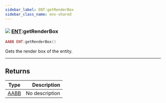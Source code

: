 ```yaml
---
sidebar_label: ENT:getRenderBox
sidebar_class_name: env-shared
---
```


### ![](/img/wiki/shared.png) [ENT](../ent/README.md):getRenderBox

```lua
AABB ENT:getRenderBox()
```

Gets the render box of the entity.<br/>

-----------------
## Returns

| Type   | Description |
| ------ | ----------: |
| [AABB](../aabb/README.md) | No description |
